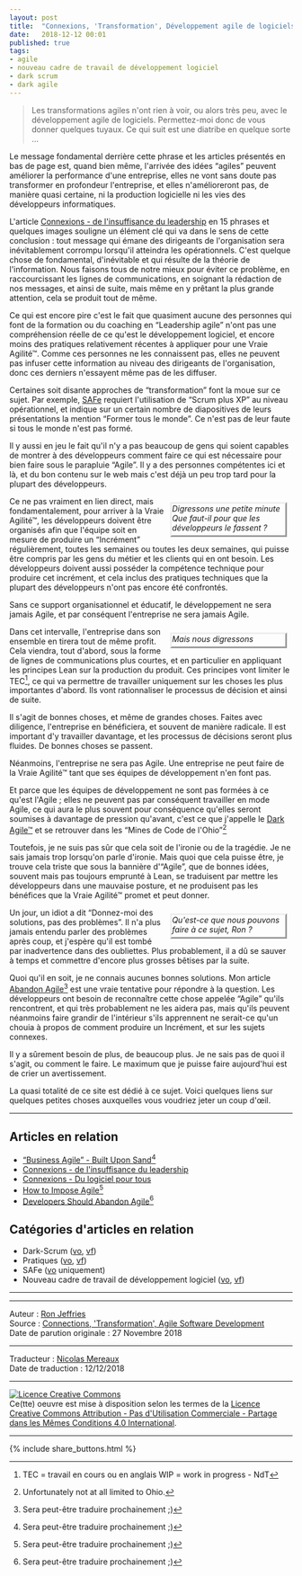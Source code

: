 ```yaml
---
layout: post
title:  "Connexions, 'Transformation', Développement agile de logiciels"
date:   2018-12-12 00:01
published: true
tags:
- agile
- nouveau cadre de travail de développement logiciel
- dark scrum
- dark agile
---
```


> Les transformations agiles n'ont rien à voir, ou alors très peu, avec le développement agile de logiciels. Permettez-moi donc de vous donner quelques tuyaux. Ce qui suit est une diatribe en quelque sorte …

Le message fondamental derrière cette phrase et les articles présentés en bas de page est, quand bien même, l'arrivée des idées “agiles” peuvent améliorer la performance d'une entreprise, elles ne vont sans doute pas transformer en profondeur l'entreprise, et elles n'amélioreront pas, de manière quasi certaine, ni la production logicielle ni les vies des développeurs informatiques.

L'article [Connexions - de l'insuffisance du leadership](http://www.les-traducteurs-agiles.org/2018/12/02/connexions-de-l-insuffisance-du-leadership.html) en 15 phrases et quelques images souligne un élément clé qui va dans le sens de cette conclusion : tout message qui émane des dirigeants de l'organisation sera inévitablement corrompu lorsqu'il atteindra les opérationnels. C'est quelque chose de fondamental, d'inévitable et qui résulte de la théorie de l'information. Nous faisons tous de notre mieux pour éviter ce problème, en raccourcissant les lignes de communications, en soignant la rédaction de nos messages, et ainsi de suite, mais même en y prêtant la plus grande attention, cela se produit tout de même.

Ce qui est encore pire c'est le fait que quasiment aucune des personnes qui font de la formation ou du coaching en “Leadership agile” n'ont pas une compréhension réelle de ce qu'est le développement logiciel, et encore moins des pratiques relativement récentes à appliquer pour une Vraie Agilité™. Comme ces personnes ne les connaissent pas, elles ne peuvent pas infuser cette information au niveau des dirigeants de l'organisation, donc ces derniers n'essayent même pas de les diffuser.

Certaines soit disante approches de “transformation” font la moue sur ce sujet. Par exemple, [SAFe](https://ronjeffries.com/categories/safe/) requiert l'utilisation de “Scrum plus XP” au niveau opérationnel, et indique sur un certain nombre de diapositives de leurs présentations la mention “Former tous le monde”. Ce n'est pas de leur faute si tous le monde n'est pas formé.

Il y aussi en jeu le fait qu'il n'y a pas beaucoup de gens qui soient capables de montrer à des développeurs comment faire ce qui est nécessaire pour bien faire sous le parapluie “Agile”. Il y a des personnes compétentes ici et là, et du bon contenu sur le web mais c'est déjà un peu trop tard pour la plupart des développeurs.

<div align="right" style="float:right; margin:10px; padding-bottom:5px; font-style: italic; width:40%; text-align:left; border-style:outset" >Digressons une petite minute <br/> Que faut-il pour que les développeurs le fassent ? </div>

Ce ne pas vraiment en lien direct, mais fondamentalement, pour arriver à la Vraie Agilité™, les développeurs doivent être organisés afin que l'équipe soit en mesure de produire un “Incrément” régulièrement, toutes les semaines ou toutes les deux semaines, qui puisse être compris par les gens du métier et les clients qui en ont besoin. Les développeurs doivent aussi posséder la compétence technique pour produire cet incrément, et cela inclus des pratiques techniques que la plupart des développeurs n'ont pas encore été confrontés.

Sans ce support organisationnel et éducatif, le développement ne sera jamais Agile, et par conséquent l'entreprise ne sera jamais Agile.

<div align="right" style="float:right; margin:10px; padding-bottom:5px; font-style: italic; width:40%; text-align:left; border-style:outset" >Mais nous digressons</div>

Dans cet intervalle, l'entreprise dans son ensemble en tirera tout de même profit. Cela viendra, tout d'abord, sous la forme de lignes de communications plus courtes, et en particulier en appliquant les principes Lean sur la production du produit. Ces principes vont limiter le TEC[^1], ce qui va permettre de travailler uniquement sur les choses les plus importantes d'abord. Ils vont rationnaliser le processus de décision et ainsi de suite.  

Il s'agit de bonnes choses, et même de grandes choses. Faites avec diligence, l'entreprise en bénéficiera, et souvent de manière radicale. Il est important d'y travailler davantage, et les processus de décisions seront plus fluides. De bonnes choses se passent.

Néanmoins, l'entreprise ne sera pas Agile. Une entreprise ne peut faire de la Vraie Agilité™ tant que ses équipes de développement n'en font pas.

Et parce que les équipes de développement ne sont pas formées à ce qu'est l'Agile ; elles ne peuvent pas par conséquent travailler en mode Agile, ce qui aura le plus souvent pour conséquence qu'elles seront soumises à davantage de pression qu'avant, c'est ce que j'appelle le [Dark Agile™](https://ronjeffries.com/categories/dark-scrum) et se retrouver dans les “Mines de Code de l'Ohio”[^2]

Toutefois, je ne suis pas sûr que cela soit de l'ironie ou de la tragédie. Je ne sais jamais trop lorsqu'on parle d'ironie. Mais quoi que cela puisse être, je trouve cela triste que sous la bannière d'“Agile”, que de bonnes idées, souvent mais pas toujours emprunté à Lean, se traduisent par mettre les développeurs dans une mauvaise posture, et ne produisent pas les bénéfices que la Vraie Agilité™ promet et peut donner.

<div align="right" style="float:right; margin:10px; padding-bottom:5px; font-style: italic; width:40%; text-align:left; border-style:outset" >Qu'est-ce que nous pouvons faire à ce sujet, Ron ?</div>

Un jour, un idiot a dit “Donnez-moi des solutions, pas des problèmes”. Il n'a plus jamais entendu parler des problèmes après coup, et j'espère qu'il est tombé par inadvertence dans des oubliettes. Plus probablement, il a dû se sauver à temps et commettre d'encore plus grosses bêtises par la suite.

Quoi qu'il en soit, je ne connais aucunes bonnes solutions. Mon article [Abandon Agile](https://ronjeffries.com/articles/018-01ff/abandon-1/)[^3] est une vraie tentative pour répondre à la question. Les développeurs ont besoin de reconnaître cette chose appelée “Agile” qu'ils rencontrent, et qui très probablement ne les aidera pas, mais qu'ils peuvent néanmoins faire grandir de l'intérieur s'ils apprennent ne serait-ce qu'un chouia à propos de comment produire un Incrément, et sur les sujets connexes.

Il y a sûrement besoin de plus, de beaucoup plus. Je ne sais pas de quoi il s'agit, ou comment le faire. Le maximum que je puisse faire aujourd'hui est de crier un avertissement.

La quasi totalité de ce site est dédié à ce sujet. Voici quelques liens sur quelques petites choses auxquelles vous voudriez jeter un coup d'œil.

---
## Articles en relation

* [“Business Agile” - Built Upon Sand](https://ronjeffries.com/articles/017-08ff/sand/)[^3]
* [Connexions - de l'insuffisance du leadership](http://www.les-traducteurs-agiles.org/2018/12/02/connexions-de-l-insuffisance-du-leadership.html)
* [Connexions - Du logiciel pour tous](http://www.les-traducteurs-agiles.org/2018/12/09/connexions-du-logiciel-pour-tous.html)
* [How to Impose Agile](https://ronjeffries.com/articles/018-01ff/imposition/)[^3]
* [Developers Should Abandon Agile](https://ronjeffries.com/articles/018-01ff/abandon-1/)[^3]

## Catégories d'articles en relation

* Dark-Scrum ([vo](https://ronjeffries.com/categories/dark-scrum), [vf](http://www.les-traducteurs-agiles.org/traductions_categories/#dark-scrum))
* Pratiques ([vo](https://ronjeffries.com/categories/practices/), [vf](http://www.les-traducteurs-agiles.org/traductions_categories/#pratique))
* SAFe ([vo](https://ronjeffries.com/categories/safe/) uniquement)
* Nouveau cadre de travail de développement logiciel ([vo](https://ronjeffries.com/categories/new_framework/), [vf](http://www.les-traducteurs-agiles.org/traductions_categories/#nouveau-cadre-de-travail-de-d%C3%A9veloppement-logiciel))

---


[^1]: TEC = travail en cours ou en anglais WIP = work in progress - NdT
[^2]: Unfortunately not at all limited to Ohio.
[^2]: Malheureusement, ce n'est pas limité uniquement à l'Ohio.
[^3]: Sera peut-être traduire prochainement ;)

---
Auteur : [Ron Jeffries](url_bio)  
Source : [Connections, 'Transformation', Agile Software Development](https://ronjeffries.com/articles/018-01ff/connections-transformation/)  
Date de parution originale : 27 Novembre 2018  

---
Traducteur : [Nicolas Mereaux](http://www.les-traducteurs-agiles.org/traducteurs/)  
Date de traduction : 12/12/2018  

---

<a rel="license" href="http://creativecommons.org/licenses/by-nc-sa/4.0/"><img alt="Licence Creative Commons" style="border-width:0" src="http://i.creativecommons.org/l/by-nc-sa/4.0/88x31.png" /></a><br />Ce(tte) oeuvre est mise à disposition selon les termes de la <a rel="license" href="http://creativecommons.org/licenses/by-nc-sa/4.0/">Licence Creative Commons Attribution - Pas d'Utilisation Commerciale - Partage dans les Mêmes Conditions 4.0 International</a>.

---

{% include share_buttons.html %}
